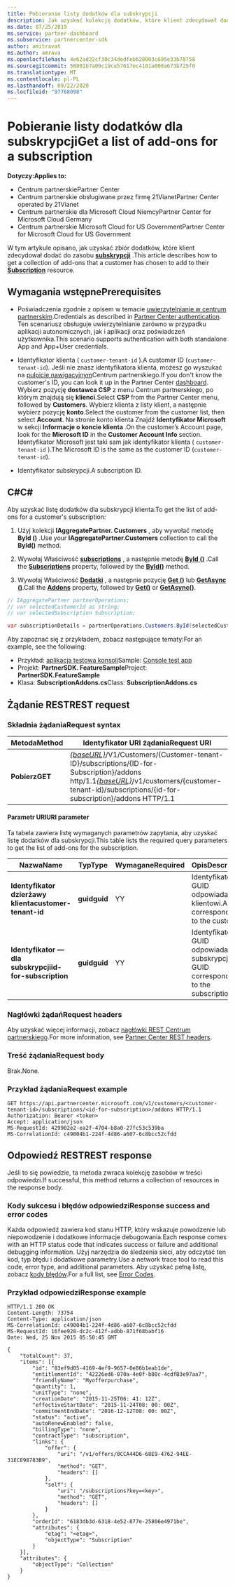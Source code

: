 ```yaml
---
title: Pobieranie listy dodatków dla subskrypcji
description: Jak uzyskać kolekcję dodatków, które klient zdecydował dodać do swojej subskrypcji.
ms.date: 07/25/2019
ms.service: partner-dashboard
ms.subservice: partnercenter-sdk
author: amitravat
ms.author: amrava
ms.openlocfilehash: 4e62ad22cf30c34dedfeb628003c695e33b78758
ms.sourcegitcommit: 58801b7a09c19ce57617ec4181a008a673b725f0
ms.translationtype: MT
ms.contentlocale: pl-PL
ms.lasthandoff: 09/22/2020
ms.locfileid: "97768098"
---
```

# <a name="get-a-list-of-add-ons-for-a-subscription"></a><span data-ttu-id="10dd0-103">Pobieranie listy dodatków dla subskrypcji</span><span class="sxs-lookup"><span data-stu-id="10dd0-103">Get a list of add-ons for a subscription</span></span>

<span data-ttu-id="10dd0-104">**Dotyczy:**</span><span class="sxs-lookup"><span data-stu-id="10dd0-104">**Applies to:**</span></span>

- <span data-ttu-id="10dd0-105">Centrum partnerskie</span><span class="sxs-lookup"><span data-stu-id="10dd0-105">Partner Center</span></span>
- <span data-ttu-id="10dd0-106">Centrum partnerskie obsługiwane przez firmę 21Vianet</span><span class="sxs-lookup"><span data-stu-id="10dd0-106">Partner Center operated by 21Vianet</span></span>
- <span data-ttu-id="10dd0-107">Centrum partnerskie dla Microsoft Cloud Niemcy</span><span class="sxs-lookup"><span data-stu-id="10dd0-107">Partner Center for Microsoft Cloud Germany</span></span>
- <span data-ttu-id="10dd0-108">Centrum partnerskie Microsoft Cloud for US Government</span><span class="sxs-lookup"><span data-stu-id="10dd0-108">Partner Center for Microsoft Cloud for US Government</span></span>

<span data-ttu-id="10dd0-109">W tym artykule opisano, jak uzyskać zbiór dodatków, które klient zdecydował dodać do zasobu **[subskrypcji](subscription-resources.md)** .</span><span class="sxs-lookup"><span data-stu-id="10dd0-109">This article describes how to get a collection of add-ons that a customer has chosen to add to their **[Subscription](subscription-resources.md)** resource.</span></span>

## <a name="prerequisites"></a><span data-ttu-id="10dd0-110">Wymagania wstępne</span><span class="sxs-lookup"><span data-stu-id="10dd0-110">Prerequisites</span></span>

- <span data-ttu-id="10dd0-111">Poświadczenia zgodnie z opisem w temacie [uwierzytelnianie w centrum partnerskim](partner-center-authentication.md).</span><span class="sxs-lookup"><span data-stu-id="10dd0-111">Credentials as described in [Partner Center authentication](partner-center-authentication.md).</span></span> <span data-ttu-id="10dd0-112">Ten scenariusz obsługuje uwierzytelnianie zarówno w przypadku aplikacji autonomicznych, jak i aplikacji oraz poświadczeń użytkownika.</span><span class="sxs-lookup"><span data-stu-id="10dd0-112">This scenario supports authentication with both standalone App and App+User credentials.</span></span>

- <span data-ttu-id="10dd0-113">Identyfikator klienta ( `customer-tenant-id` ).</span><span class="sxs-lookup"><span data-stu-id="10dd0-113">A customer ID (`customer-tenant-id`).</span></span> <span data-ttu-id="10dd0-114">Jeśli nie znasz identyfikatora klienta, możesz go wyszukać na [pulpicie nawigacyjnym](https://partner.microsoft.com/dashboard)Centrum partnerskiego.</span><span class="sxs-lookup"><span data-stu-id="10dd0-114">If you don't know the customer's ID, you can look it up in the Partner Center [dashboard](https://partner.microsoft.com/dashboard).</span></span> <span data-ttu-id="10dd0-115">Wybierz pozycję **dostawca CSP** z menu Centrum partnerskiego, po którym znajdują się **klienci**.</span><span class="sxs-lookup"><span data-stu-id="10dd0-115">Select **CSP** from the Partner Center menu, followed by **Customers**.</span></span> <span data-ttu-id="10dd0-116">Wybierz klienta z listy klient, a następnie wybierz pozycję **konto**.</span><span class="sxs-lookup"><span data-stu-id="10dd0-116">Select the customer from the customer list, then select **Account**.</span></span> <span data-ttu-id="10dd0-117">Na stronie konto klienta Znajdź **Identyfikator Microsoft** w sekcji **Informacje o koncie klienta** .</span><span class="sxs-lookup"><span data-stu-id="10dd0-117">On the customer’s Account page, look for the **Microsoft ID** in the **Customer Account Info** section.</span></span> <span data-ttu-id="10dd0-118">Identyfikator Microsoft jest taki sam jak identyfikator klienta ( `customer-tenant-id` ).</span><span class="sxs-lookup"><span data-stu-id="10dd0-118">The Microsoft ID is the same as the customer ID  (`customer-tenant-id`).</span></span>

- <span data-ttu-id="10dd0-119">Identyfikator subskrypcji.</span><span class="sxs-lookup"><span data-stu-id="10dd0-119">A subscription ID.</span></span>

## <a name="c"></a><span data-ttu-id="10dd0-120">C\#</span><span class="sxs-lookup"><span data-stu-id="10dd0-120">C\#</span></span>

<span data-ttu-id="10dd0-121">Aby uzyskać listę dodatków dla subskrypcji klienta:</span><span class="sxs-lookup"><span data-stu-id="10dd0-121">To get the list of add-ons for a customer's subscription:</span></span>

1. <span data-ttu-id="10dd0-122">Użyj kolekcji **IAggregatePartner. Customers** , aby wywołać metodę **ById ()** .</span><span class="sxs-lookup"><span data-stu-id="10dd0-122">Use your **IAggregatePartner.Customers** collection to call the **ById()** method.</span></span>

2. <span data-ttu-id="10dd0-123">Wywołaj Właściwość [**subscriptions**](/dotnet/api/microsoft.store.partnercenter.customers.icustomer.subscriptions) , a następnie metodę [**ById ()**](/dotnet/api/microsoft.store.partnercenter.subscriptions.isubscriptioncollection.byid) .</span><span class="sxs-lookup"><span data-stu-id="10dd0-123">Call the [**Subscriptions**](/dotnet/api/microsoft.store.partnercenter.customers.icustomer.subscriptions) property, followed by the [**ById()**](/dotnet/api/microsoft.store.partnercenter.subscriptions.isubscriptioncollection.byid) method.</span></span>

3. <span data-ttu-id="10dd0-124">Wywołaj Właściwość [**Dodatki**](/dotnet/api/microsoft.store.partnercenter.subscriptions.isubscription.addons) , a następnie pozycję [**Get ()**](/dotnet/api/microsoft.store.partnercenter.subscriptions.isubscriptionaddoncollection.get) lub [**GetAsync ()**](/dotnet/api/microsoft.store.partnercenter.subscriptions.isubscriptionaddoncollection.getasync).</span><span class="sxs-lookup"><span data-stu-id="10dd0-124">Call the [**Addons**](/dotnet/api/microsoft.store.partnercenter.subscriptions.isubscription.addons) property, followed by [**Get()**](/dotnet/api/microsoft.store.partnercenter.subscriptions.isubscriptionaddoncollection.get) or [**GetAsync()**](/dotnet/api/microsoft.store.partnercenter.subscriptions.isubscriptionaddoncollection.getasync).</span></span>

``` csharp
// IAggregatePartner partnerOperations;
// var selectedCustomerId as string;
// var selectedSubscription Subscription;

var subscriptionDetails = partnerOperations.Customers.ById(selectedCustomerId).Subscriptions.ById(selectedSubscription.Id).AddOns.Get();

```

<span data-ttu-id="10dd0-125">Aby zapoznać się z przykładem, zobacz następujące tematy:</span><span class="sxs-lookup"><span data-stu-id="10dd0-125">For an example, see the following:</span></span>

- <span data-ttu-id="10dd0-126">Przykład: [aplikacja testowa konsoli](console-test-app.md)</span><span class="sxs-lookup"><span data-stu-id="10dd0-126">Sample: [Console test app](console-test-app.md)</span></span>
- <span data-ttu-id="10dd0-127">Projekt: **PartnerSDK. FeatureSample**</span><span class="sxs-lookup"><span data-stu-id="10dd0-127">Project: **PartnerSDK.FeatureSample**</span></span>
- <span data-ttu-id="10dd0-128">Klasa: **SubscriptionAddons.cs**</span><span class="sxs-lookup"><span data-stu-id="10dd0-128">Class: **SubscriptionAddons.cs**</span></span>

## <a name="rest-request"></a><span data-ttu-id="10dd0-129">Żądanie REST</span><span class="sxs-lookup"><span data-stu-id="10dd0-129">REST request</span></span>

### <a name="request-syntax"></a><span data-ttu-id="10dd0-130">Składnia żądania</span><span class="sxs-lookup"><span data-stu-id="10dd0-130">Request syntax</span></span>

| <span data-ttu-id="10dd0-131">Metoda</span><span class="sxs-lookup"><span data-stu-id="10dd0-131">Method</span></span>  | <span data-ttu-id="10dd0-132">Identyfikator URI żądania</span><span class="sxs-lookup"><span data-stu-id="10dd0-132">Request URI</span></span>                                                                                                                       |
|---------|-----------------------------------------------------------------------------------------------------------------------------------|
| <span data-ttu-id="10dd0-133">**Pobierz**</span><span class="sxs-lookup"><span data-stu-id="10dd0-133">**GET**</span></span> | <span data-ttu-id="10dd0-134">[*{baseURL}*](partner-center-rest-urls.md)/V1/Customers/{Customer-tenant-ID}/subscriptions/{ID-for-Subscription}/addons http/1.1</span><span class="sxs-lookup"><span data-stu-id="10dd0-134">[*{baseURL}*](partner-center-rest-urls.md)/v1/customers/{customer-tenant-id}/subscriptions/{id-for-subscription}/addons HTTP/1.1</span></span> |

#### <a name="uri-parameter"></a><span data-ttu-id="10dd0-135">Parametr URI</span><span class="sxs-lookup"><span data-stu-id="10dd0-135">URI parameter</span></span>

<span data-ttu-id="10dd0-136">Ta tabela zawiera listę wymaganych parametrów zapytania, aby uzyskać listę dodatków dla subskrypcji.</span><span class="sxs-lookup"><span data-stu-id="10dd0-136">This table lists the required query parameters to get the list of add-ons for the subscription.</span></span>

| <span data-ttu-id="10dd0-137">Nazwa</span><span class="sxs-lookup"><span data-stu-id="10dd0-137">Name</span></span>                    | <span data-ttu-id="10dd0-138">Typ</span><span class="sxs-lookup"><span data-stu-id="10dd0-138">Type</span></span>     | <span data-ttu-id="10dd0-139">Wymagane</span><span class="sxs-lookup"><span data-stu-id="10dd0-139">Required</span></span> | <span data-ttu-id="10dd0-140">Opis</span><span class="sxs-lookup"><span data-stu-id="10dd0-140">Description</span></span>                               |
|-------------------------|----------|----------|-------------------------------------------|
| <span data-ttu-id="10dd0-141">**Identyfikator dzierżawy klienta**</span><span class="sxs-lookup"><span data-stu-id="10dd0-141">**customer-tenant-id**</span></span>  | <span data-ttu-id="10dd0-142">**guid**</span><span class="sxs-lookup"><span data-stu-id="10dd0-142">**guid**</span></span> | <span data-ttu-id="10dd0-143">Y</span><span class="sxs-lookup"><span data-stu-id="10dd0-143">Y</span></span>        | <span data-ttu-id="10dd0-144">Identyfikator GUID odpowiadający klientowi.</span><span class="sxs-lookup"><span data-stu-id="10dd0-144">A GUID corresponding to the customer.</span></span>     |
| <span data-ttu-id="10dd0-145">**Identyfikator — dla subskrypcji**</span><span class="sxs-lookup"><span data-stu-id="10dd0-145">**id-for-subscription**</span></span> | <span data-ttu-id="10dd0-146">**guid**</span><span class="sxs-lookup"><span data-stu-id="10dd0-146">**guid**</span></span> | <span data-ttu-id="10dd0-147">Y</span><span class="sxs-lookup"><span data-stu-id="10dd0-147">Y</span></span>        | <span data-ttu-id="10dd0-148">Identyfikator GUID odpowiadający subskrypcji.</span><span class="sxs-lookup"><span data-stu-id="10dd0-148">A GUID corresponding to the subscription.</span></span> |

### <a name="request-headers"></a><span data-ttu-id="10dd0-149">Nagłówki żądań</span><span class="sxs-lookup"><span data-stu-id="10dd0-149">Request headers</span></span>

<span data-ttu-id="10dd0-150">Aby uzyskać więcej informacji, zobacz [nagłówki REST Centrum partnerskiego](headers.md).</span><span class="sxs-lookup"><span data-stu-id="10dd0-150">For more information, see [Partner Center REST headers](headers.md).</span></span>

### <a name="request-body"></a><span data-ttu-id="10dd0-151">Treść żądania</span><span class="sxs-lookup"><span data-stu-id="10dd0-151">Request body</span></span>

<span data-ttu-id="10dd0-152">Brak.</span><span class="sxs-lookup"><span data-stu-id="10dd0-152">None.</span></span>

### <a name="request-example"></a><span data-ttu-id="10dd0-153">Przykład żądania</span><span class="sxs-lookup"><span data-stu-id="10dd0-153">Request example</span></span>

```http
GET https://api.partnercenter.microsoft.com/v1/customers/<customer-tenant-id>/subscriptions/<id-for-subscription>/addons HTTP/1.1
Authorization: Bearer <token>
Accept: application/json
MS-RequestId: 429902e2-ea2f-4704-b8a0-27fc53c539ba
MS-CorrelationId: c49004b1-224f-4d86-a607-6c8bcc52cfdd
```

## <a name="rest-response"></a><span data-ttu-id="10dd0-154">Odpowiedź REST</span><span class="sxs-lookup"><span data-stu-id="10dd0-154">REST response</span></span>

<span data-ttu-id="10dd0-155">Jeśli to się powiedzie, ta metoda zwraca kolekcję zasobów w treści odpowiedzi.</span><span class="sxs-lookup"><span data-stu-id="10dd0-155">If successful, this method returns a collection of resources in the response body.</span></span>

### <a name="response-success-and-error-codes"></a><span data-ttu-id="10dd0-156">Kody sukcesu i błędów odpowiedzi</span><span class="sxs-lookup"><span data-stu-id="10dd0-156">Response success and error codes</span></span>

<span data-ttu-id="10dd0-157">Każda odpowiedź zawiera kod stanu HTTP, który wskazuje powodzenie lub niepowodzenie i dodatkowe informacje debugowania.</span><span class="sxs-lookup"><span data-stu-id="10dd0-157">Each response comes with an HTTP status code that indicates success or failure and additional debugging information.</span></span> <span data-ttu-id="10dd0-158">Użyj narzędzia do śledzenia sieci, aby odczytać ten kod, typ błędu i dodatkowe parametry.</span><span class="sxs-lookup"><span data-stu-id="10dd0-158">Use a network trace tool to read this code, error type, and additional parameters.</span></span> <span data-ttu-id="10dd0-159">Aby uzyskać pełną listę, zobacz [kody błędów](error-codes.md).</span><span class="sxs-lookup"><span data-stu-id="10dd0-159">For a full list, see [Error Codes](error-codes.md).</span></span>

### <a name="response-example"></a><span data-ttu-id="10dd0-160">Przykład odpowiedzi</span><span class="sxs-lookup"><span data-stu-id="10dd0-160">Response example</span></span>

```http
HTTP/1.1 200 OK
Content-Length: 73754
Content-Type: application/json
MS-CorrelationId: c49004b1-224f-4d86-a607-6c8bcc52cfdd
MS-RequestId: 16fee928-dc2c-412f-adbb-871f68babf16
Date: Wed, 25 Nov 2015 05:50:45 GMT

{
    "totalCount": 37,
    "items": [{
        "id": "83ef9d05-4169-4ef9-9657-0e86b1eab1de",
        "entitlementId": "42226ed6-070a-4e0f-b80c-4cdfB3e97aa7",
        "friendlyName": "Myofferpurchase",
        "quantity": 1,
        "unitType": "none",
        "creationDate": "2015-11-25T06: 41: 12Z",
        "effectiveStartDate": "2015-11-24T08: 00: 00Z",
        "commitmentEndDate": "2016-12-12T08: 00: 00Z",
        "status": "active",
        "autoRenewEnabled": false,
        "billingType": "none",
        "contractType": "subscription",
        "links": {
            "offer": {
                "uri": "/v1/offers/0CCA44D6-68E9-4762-94EE-31ECE98783B9",
                "method": "GET",
                "headers": []
            },
            "self": {
                "uri": "/subscriptions?key=<key>",
                "method": "GET",
                "headers": []
            }
        },
        "orderId": "6183db3d-6318-4e52-877e-25806e4971be",
        "attributes": {
            "etag": "<etag>",
            "objectType": "Subscription"
        }
    }],
    "attributes": {
        "objectType": "Collection"
    }
}
```

